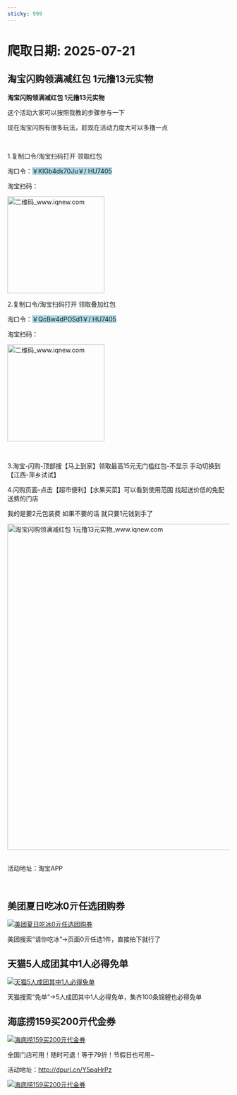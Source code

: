 ```yaml
---
sticky: 999
---
```

# 爬取日期: 2025-07-21
## 淘宝闪购领满减红包 1元撸13元实物

<p><strong>淘宝闪购领满减红包 1元撸13元实物</strong></p>
<p>这个活动大家可以按照我教的步骤参与一下</p>
<p>现在淘宝闪购有很多玩法，趁现在活动力度大可以多撸一点</p>
<p>&nbsp;</p>
<p>1.复制口令/淘宝扫码打开 领取红包</p>
<p>淘口令：<span style="background-color:#ADD8E6;">￥KlGb4dk70Ju￥/ HU7405</span></p>
<p>淘宝扫码：</p>
<p><img alt="二维码_www.iqnew.com" src="https://image.smallfawn.work/?url=https://img.iqnew.com/d/file/p/2025/07/20/5e0d4f17494ae3b72853f5804a0fbe6a.jpg" style="width: 220px; *//* height: 230px;" referrerpolicy="no-referrer"></p>
<p>2.复制口令/淘宝扫码打开 领取叠加红包</p>
<p>淘口令：<span style="background-color:#ADD8E6;">￥QcBw4dPOSd1￥/ HU7405</span></p>
<p>淘宝扫码：</p>
<p><img alt="二维码_www.iqnew.com" src="https://image.smallfawn.work/?url=https://img.iqnew.com/d/file/p/2025/07/20/8699ef3072b1509bfc9ac116f6a204b3.jpg" style="width: 220px; *//* height: 220px;" referrerpolicy="no-referrer"></p>
<p>&nbsp;</p>
<p>3.淘宝-闪购-顶部搜【马上到家】领取最高15元无门槛红包-不显示 手动切换到【江西-萍乡试试】</p>
<p>4.闪购页面-点击【超市便利】【水果买菜】可以看到使用范围 找起送价低的免配送费的门店</p>
<p>我的是要2元包装费 如果不要的话 就只要1元钱到手了</p>
<p><img alt="淘宝闪购领满减红包 1元撸13元实物_www.iqnew.com" src="https://image.smallfawn.work/?url=https://img.iqnew.com/d/file/p/2025/07/20/f749d826aaad7462f3bae0bc60f92928.jpg" style="width: 740px; *//* height: 532px;" referrerpolicy="no-referrer"><br>&nbsp;</p>
<p>活动地址：淘宝APP</p><br>
                    
                    
                

## 美团夏日吃冰0亓任选团购券
<p>
    <a rel="nofollow" target="_blank" href="https://www.qqhjy6.xyz/caiji/data/images/2025-07-20/b626497b55b0b81773b5c56830c01a95.jpg"><img src="https://image.smallfawn.work/?url=https://www.qqhjy6.xyz/caiji/data/images/2025-07-20/b626497b55b0b81773b5c56830c01a95.jpg" title="美团夏日吃冰0亓任选团购券 " alt="美团夏日吃冰0亓任选团购券 " referrerpolicy="no-referrer"></a> 
</p>
<p>
    美团搜索“请你吃冰”-&gt;页面0亓任选1件，直接拍下就行了
</p>

## 天猫5人成团其中1人必得免单
<p>
    <a rel="nofollow" target="_blank" href="https://www.qqhjy6.xyz/caiji/data/images/2025-07-20/a57246286ab0aa197625126cc2bb83cd.jpg"><img src="https://image.smallfawn.work/?url=https://www.qqhjy6.xyz/caiji/data/images/2025-07-20/a57246286ab0aa197625126cc2bb83cd.jpg" title="天猫5人成团其中1人必得免单 " alt="天猫5人成团其中1人必得免单 " referrerpolicy="no-referrer"></a> 
</p>
<p>
    天猫搜索“免单”-&gt;5人成团其中1人必得免单，集齐100条锦鲤也必得免单
</p>

## 海底捞159买200亓代金券
<p>
    <a rel="nofollow" target="_blank" href="https://www.qqhjy6.xyz/caiji/data/images/2025-07-20/ae62b4085d8a964d54f370ea3ee7c5e7.png"><img src="https://image.smallfawn.work/?url=https://www.qqhjy6.xyz/caiji/data/images/2025-07-20/ae62b4085d8a964d54f370ea3ee7c5e7.png" title="海底捞159买200亓代金券 " alt="海底捞159买200亓代金券 " referrerpolicy="no-referrer"></a> 
</p>
<p>
    全国门店可用！随时可退！等于79折！节假日也可用~
</p>
<p>
    活动地址：<a rel="nofollow" target="_blank" href="http://dpurl.cn/Y5paHrPz">http://dpurl.cn/Y5paHrPz</a> 
</p>
<p>
    <a rel="nofollow" target="_blank" href="https://www.qqhjy6.xyz/caiji/data/images/2025-07-20/2a5b674e2d0bc9a651b32649cbeae8b2.png"><img src="https://image.smallfawn.work/?url=https://www.qqhjy6.xyz/caiji/data/images/2025-07-20/2a5b674e2d0bc9a651b32649cbeae8b2.png" title="海底捞159买200亓代金券 " alt="海底捞159买200亓代金券 " referrerpolicy="no-referrer"></a> 
</p>

